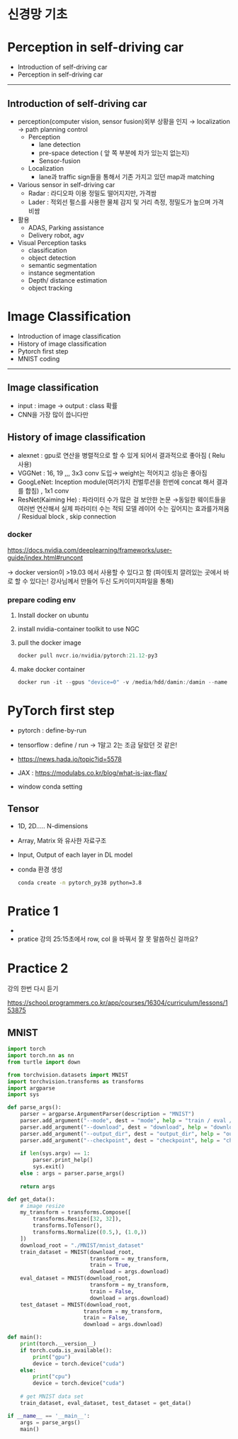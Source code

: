 # 신경망 기초
# Perception in self-driving car

- Introduction of self-driving car
- Perception in self-driving car

---

## Introduction of self-driving car

- perception(computer vision, sensor fusion)외부 상황을 인지 → localization → path planning control
    - Perception
        - lane detection
        - pre-space detection ( 앞 쪽 부분에 차가 있는지 없는지)
        - Sensor-fusion
    - Localization
        - lane과 traffic sign들을 통해서 기존 가지고 있던 map과 matching
- Various sensor in self-driving car
    - Radar : 라디오파 이용 정밀도 떨어지지만, 가격쌈
    - Lader : 적외선 펄스를 사용한 물체 감지 및 거리 측정, 정밀도가 높으며 가격 비쌈
- 활용
    - ADAS, Parking assistance
    - Delivery robot, agv
- Visual Perception tasks
    - classification
    - object detection
    - semantic segmentation
    - instance segmentation
    - Depth/ distance estimation
    - object tracking

# Image Classification

- Introduction of image classification
- History of image classification
- Pytorch first step
- MNIST coding

---

## Image classification

- input : image → output : class 확률
- CNN을 가장 많이 씁니다만

## History of image classification


- alexnet : gpu로 연산을 병렬적으로 할 수 있게 되어서 결과적으로 좋아짐 ( Relu 사용)
- VGGNet : 16, 19 ,,, 3x3 conv 도입→ weight는 적어지고 성능은 좋아짐
- GoogLeNet: Inception module(여러가지 컨벌루션을 한번에 concat 해서 결과를 합침) , 1x1 conv
- ResNet(Kaiming He) : 파라미터 수가 많은 걸 보안한 논문 →동일한 웨이트들을 여러번 연산해서 실제 파라미터 수는 적되 모델 레이어 수는 깊어지는 효과를가져옴 /  Residual block , skip connection
    
    

### docker

https://docs.nvidia.com/deeplearning/frameworks/user-guide/index.html#runcont

→ docker version이 >19.03 에서 사용할 수 있다고 함 (파이토치 깔려있는 곳에서 바로 할 수 있다는! 강사님께서 만들어 두신 도커이미지파일을 통해)

### prepare coding env

1. Install docker on ubuntu
2. install nvidia-container toolkit to use NGC
3. pull the docker image
    
    ```cpp
    docker pull nvcr.io/nvidia/pytorch:21.12-py3
    ```
    
4. make docker container
    
    ```cpp
    docker run -it --gpus "device=0" -v /media/hdd/damin:/damin --name "damin_torch" nvcr.io/nvidia/pytorch:21.12-py3 /bin/bash
    ```
    

# PyTorch first step

- pytorch  : define-by-run
- tensorflow :  define / run → 1말고 2는 조금 달랐던 것 같은!
- https://news.hada.io/topic?id=5578
- JAX : https://modulabs.co.kr/blog/what-is-jax-flax/

- window conda setting
    
    

## Tensor

- 1D, 2D….. N-dimensions
- Array, Matrix 와 유사한 자료구조
- Input, Output of each layer in DL model
    
    
- conda 환경 생성
    
    ```bash
    conda create -n pytorch_py38 python=3.8
    ```
    

# Pratice 1

- 
- pratice 강의 25:15초에서 row, col 을 바꿔서 잘 못 말씀하신 걸까요?

    

# Practice 2

강의 한번 다시 듣기

https://school.programmers.co.kr/app/courses/16304/curriculum/lessons/153875

## MNIST

```python
import torch 
import torch.nn as nn
from turtle import down

from torchvision.datasets import MNIST
import torchvision.transforms as transforms
import argparse
import sys

def parse_args():
    parser = argparse.ArgumentParser(description = "MNIST")
    parser.add_argument("--mode", dest = "mode", help = "train / eval / test", default = "None", type = str)
    parser.add_argument("--download", dest = "download", help = "download MNIST", default = "False", type = bool)
    parser.add_argument("--output_dir", dest = "output_dir", help = "output directory", default = "/Users/1001l1000/Documents/Dev-Course/11-4./MNIST//output", type = str)
    parser.add_argument("--checkpoint", dest = "checkpoint", help = "checkpoint trained model", default = "None", type = str)
    
    if len(sys.argv) == 1:
        parser.print_help()
        sys.exit()
    else : args = parser.parse_args()
    
    return args

def get_data():
    # image resize
    my_transform = transforms.Compose([
        transforms.Resize([32, 32]),
        transforms.ToTensor(),
        transforms.Normalize((0.5,), (1.0,))
    ])
    download_root = "./MNIST/mnist_dataset"
    train_dataset = MNIST(download_root, 
                          transform = my_transform,
                          train = True,
                          download = args.download)
    eval_dataset = MNIST(download_root, 
                          transform = my_transform,
                          train = False,
                          download = args.download)
    test_dataset = MNIST(download_root, 
                        transform = my_transform,
                        train = False,
                        download = args.download)

def main():
    print(torch.__version__)
    if torch.cuda.is_available():
        print("gpu")
        device = torch.device("cuda")
    else:
        print("cpu")
        device = torch.device("cuda")
    
    # get MNIST data set
    train_dataset, eval_dataset, test_dataset = get_data()

if __name__ == '__main__':
    args = parse_args()
    main()
```
